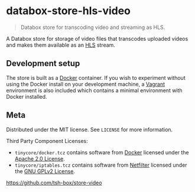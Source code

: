 # databox-store-hls-video

> Databox store for transcoding video and streaming as HLS.

A Databox store for storage of video files that transcodes uploaded videos
and makes them available as an [HLS](https://developer.apple.com/streaming/)
stream.

## Development setup

The store is built as a [Docker][docker] container. If you wish to
experiment without using the Docker install on your development machine, a
[Vagrant](https://www.vagrantup.com/) environment is also included which
contains a minimal environment with Docker installed.

## Meta

Distributed under the MIT license. See ``LICENSE`` for more information.

Third Party Component Licenses:

* ``tinycore/docker.tcz`` contains software from [Docker][docker]
  licensed under the [Apache 2.0 License][apache-2.0-license].
* ``tinycore/iptables.tcz`` contains software from [Netfilter][netfilter]
  licensed under the [GNU GPLv2 License][gplv2-license].

<https://github.com/tsh-box/store-video>

[docker]: https://www.docker.com/
[apache-2.0-license]: https://github.com/docker/docker/blob/master/LICENSE
[netfilter]: https://www.netfilter.org/
[gplv2-license]: https://www.gnu.org/licenses/old-licenses/gpl-2.0.html
